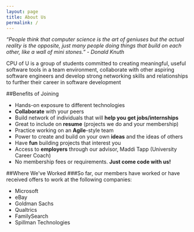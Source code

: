 ```yaml
---
layout: page
title: About Us
permalink: /
---
```


*“People think that computer science is the art of geniuses but the actual reality is the opposite, just many people doing things that build on each other, like a wall of mini stones.” - Donald Knuth*

CPU of U is a group of students committed to creating meaningful, useful software tools in a team environment, collaborate with other aspiring software engineers and develop strong networking skills and relationships to further their career in software development

##Benefits of Joining
- Hands-on exposure to different technologies
- **Collaborate** with your peers
- Build network of individuals that will **help you get jobs/internships**
- Great to include on **resume** (projects we do and your membership)
- Practice working on an **Agile**-style team
- Power to create and build on your own **ideas** and the ideas of others
- Have **fun** building projects that interest you
- Access to **employers** through our advisor, Maddi Tapp (University Career Coach)
- No membership fees or requirements. **Just come code with us!**

##Where We've Worked
###So far, our members have worked or have received offers to work at the following companies:
- Microsoft
- eBay
- Goldman Sachs
- Qualtrics
- FamilySearch
- Spillman Technologies
